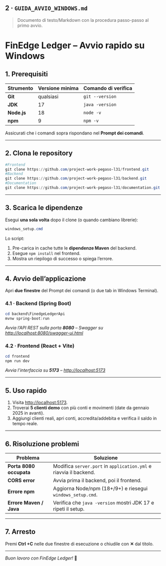 ## 2 · `GUIDA_AVVIO_WINDOWS.md`

> Documento di testo/Markdown con la procedura passo-passo al primo avvio.

# FinEdge Ledger – Avvio rapido su Windows

## 1. Prerequisiti

| Strumento   | Versione minima | Comando di verifica |
| ----------- | --------------- | ------------------- |
| **Git**     | qualsiasi       | `git --version`     |
| **JDK**     | 17              | `java -version`     |
| **Node.js** | 18              | `node -v`           |
| **npm**     | 9               | `npm -v`            |

Assicurati che i comandi sopra rispondano nel **Prompt dei comandi**.

---

## 2. Clona le repository

```powershell
#Frontend
git clone https://github.com/project-work-pegaso-l31/frontend.git
#Backend
git clone https://github.com/project-work-pegaso-l31/backend.git
#Documentation
git clone https://github.com/project-work-pegaso-l31/documentation.git
```

---

## 3. Scarica le dipendenze

Esegui **una sola volta** dopo il clone (o quando cambiano librerie):

```powershell
windows_setup.cmd
```

Lo script:

1. Pre-carica in cache tutte le **dipendenze Maven** del backend.
2. Esegue `npm install` nel frontend.
3. Mostra un riepilogo di successo o spiega l’errore.

---

## 4. Avvio dell’applicazione

Apri **due finestre** del Prompt dei comandi (o due tab in Windows Terminal).

### 4.1 · Backend (Spring Boot)

```powershell
cd backend\FinedgeLedgerApi
mvnw spring-boot:run
```

_Avvia l’API REST sulla porta **8080** – Swagger su [http://localhost:8080/swagger-ui.html](http://localhost:8080/swagger-ui.html)_

### 4.2 · Frontend (React + Vite)

```powershell
cd frontend
npm run dev
```

_Avvia l’interfaccia su **5173** – [http://localhost:5173](http://localhost:5173)_

---

## 5. Uso rapido

1. Visita [http://localhost:5173](http://localhost:5173).
2. Troverai **5 clienti demo** con più conti e movimenti (date da gennaio 2025 in avanti).
3. Aggiungi clienti reali, apri conti, accredita/addebita e verifica il saldo in tempo reale.

---

## 6. Risoluzione problemi

| Problema                | Soluzione                                                         |
| ----------------------- | ----------------------------------------------------------------- |
| **Porta 8080 occupata** | Modifica `server.port` in `application.yml` e riavvia il backend. |
| **CORS error**          | Avvia prima il backend, poi il frontend.                          |
| **Errore npm**          | Aggiorna Node/npm (18+/9+) e riesegui `windows_setup.cmd`.        |
| **Errore Maven / Java** | Verifica che `java -version` mostri JDK 17 e ripeti il setup.     |

---

## 7. Arresto

Premi **Ctrl +C** nelle due finestre di esecuzione o chiudile con **✕** dal titolo.

---

_Buon lavoro con FinEdge Ledger!_ 🚀
